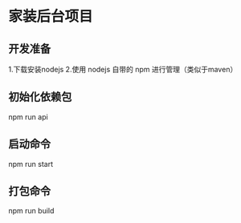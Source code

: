# 家装后台项目

## 开发准备
1.下载安装nodejs
2.使用 nodejs 自带的 npm 进行管理（类似于maven）
 
## 初始化依赖包
npm run api

## 启动命令
npm run start

## 打包命令
npm run build

